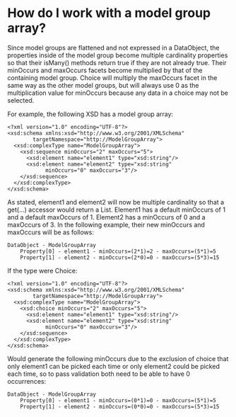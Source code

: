 <!-- image -->

# How do I work with a model group array?

Since model groups are flattened and not expressed in a DataObject, the properties inside of the
model group become multiple cardinality properties so that their isMany() methods return true if
they are not already true. Their minOccurs and maxOccurs facets become multiplied by that of the
containing model group. Choice will multiply the maxOccurs facet in the same way as the other model
groups, but will always use 0 as the multiplication value for minOccurs because any data in a choice
may not be selected.

For example, the following XSD has a model group array:

```
<?xml version="1.0" encoding="UTF-8"?>
<xsd:schema xmlns:xsd="http://www.w3.org/2001/XMLSchema" 
		targetNamespace="http://ModelGroupArray">
  <xsd:complexType name="ModelGroupArray">
    <xsd:sequence minOccurs="2" maxOccurs="5">
      <xsd:element name="element1" type="xsd:string"/>
      <xsd:element name="element2" type="xsd:string" 
			minOccurs="0" maxOccurs="3"/>
	</xsd:sequence>
  </xsd:complexType>
</xsd:schema>
```

As stated, element1 and element2 will now be multiple
cardinality so that a get(...) accessor would return a List. Element1 has a
default minOccurs of 1 and a default maxOccurs of 1. Element2 has a minOccurs
of 0 and a maxOccurs of 3. In the following example, their new minOccurs and maxOccurs will be as
follows:

```
DataObject - ModelGroupArray
	Property[0] - element1 - minOccurs=(2*1)=2 - maxOccurs=(5*1)=5
	Property[1] - element2 - minOccurs=(2*0)=0 - maxOccurs=(5*3)=15
```

If the type were Choice:

```
<?xml version="1.0" encoding="UTF-8"?>
<xsd:schema xmlns:xsd="http://www.w3.org/2001/XMLSchema" 
		targetNamespace="http://ModelGroupArray">
  <xsd:complexType name="ModelGroupArray">
    <xsd:choice minOccurs="2" maxOccurs="5">
      <xsd:element name="element1" type="xsd:string"/>
      <xsd:element name="element2" type="xsd:string" 
			minOccurs="0" maxOccurs="3"/>
	</xsd:sequence>
  </xsd:complexType>
</xsd:schema>
```

Would generate the following minOccurs due to the exclusion of choice that only
element1 can be picked each time or only element2 could be
picked each time, so to pass validation both need to be able to have 0 occurrences:

```
DataObject - ModelGroupArray
	Property[0] - element1 - minOccurs=(0*1)=0 - maxOccurs=(5*1)=5
	Property[1] - element2 - minOccurs=(0*0)=0 - maxOccurs=(5*3)=15
```